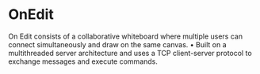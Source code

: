 # OnEdit
On Edit consists of a collaborative whiteboard where multiple users can connect simultaneously and draw on the same canvas.
• Built on a multithreaded server architecture and uses a TCP client-server protocol to exchange messages and execute commands.
